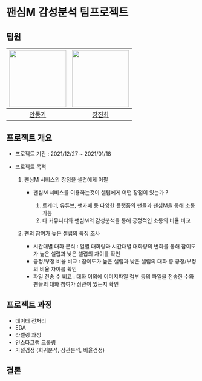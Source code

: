 # 팬심M 감성분석 팀프로젝트

팀원
--------------
| <img src="https://avatars.githubusercontent.com/u/86307300?v=4" width="150"> | <img src="https://avatars.githubusercontent.com/u/78654687?v=4" width="150"> |
|:--------:|:---------:|
| [안동기](https://github.com/ADGGi) | [장진희](https://github.com/zzhenxi) |

프로젝트 개요
---------------
- 프로젝트 기간 : 2021/12/27 ~ 2021/01/18


- 프로젝트 목적

  1) 팬심M 서비스의 장점을 셀럽에게 어필
  
      - 팬심M 서비스를 이용하는것이 셀럽에게 어떤 장점이 있는가 ?

        1. 트게더, 유튜브, 팬카페 등 다양한 플랫폼의 팬들과 팬심M을 통해 소통 가능
        2. 타 커뮤니티와 팬심M의 감성분석을 통해 긍정적인 소통의 비율 비교
        
  2) 팬의 참여가 높은 셀럽의 특징 조사
  
      - 시간대별 대화 분석 : 일별 대화량과 시간대별 대화량의 변화를 통해 참여도가 높은 셀럽과 낮은 셀럽의 차이를 확인
      - 긍정/부정 비율 비교 : 참여도가 높은 셀럽과 낮은 셀럽의 대화 중 긍정/부정의 비율 차이를 확인
      - 파일 전송 수 비교 : 대화 이외에 이미지파일 첨부 등의 파일을 전송한 수와 팬들의 대화 참여가 상관이 있는지 확인
      
프로젝트 과정
-------------------
- 데이터 전처리
- EDA
- 라벨링 과정
- 인스타그램 크롤링
- 가설검정 (회귀분석, 상관분석, 비율검정)


결론
--------------------
